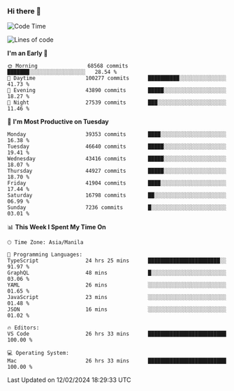 ### Hi there 👋

<!--START_SECTION:waka-->
![Code Time](http://img.shields.io/badge/Code%20Time-4%2C866%20hrs%2027%20mins-blue)

![Lines of code](https://img.shields.io/badge/From%20Hello%20World%20I%27ve%20Written-108.8%20million%20lines%20of%20code-blue)

**I'm an Early 🐤** 

```text
🌞 Morning                68568 commits       ███████░░░░░░░░░░░░░░░░░░   28.54 % 
🌆 Daytime                100277 commits      ██████████░░░░░░░░░░░░░░░   41.73 % 
🌃 Evening                43890 commits       █████░░░░░░░░░░░░░░░░░░░░   18.27 % 
🌙 Night                  27539 commits       ███░░░░░░░░░░░░░░░░░░░░░░   11.46 % 
```
📅 **I'm Most Productive on Tuesday** 

```text
Monday                   39353 commits       ████░░░░░░░░░░░░░░░░░░░░░   16.38 % 
Tuesday                  46640 commits       █████░░░░░░░░░░░░░░░░░░░░   19.41 % 
Wednesday                43416 commits       █████░░░░░░░░░░░░░░░░░░░░   18.07 % 
Thursday                 44927 commits       █████░░░░░░░░░░░░░░░░░░░░   18.70 % 
Friday                   41904 commits       ████░░░░░░░░░░░░░░░░░░░░░   17.44 % 
Saturday                 16798 commits       ██░░░░░░░░░░░░░░░░░░░░░░░   06.99 % 
Sunday                   7236 commits        █░░░░░░░░░░░░░░░░░░░░░░░░   03.01 % 
```


📊 **This Week I Spent My Time On** 

```text
🕑︎ Time Zone: Asia/Manila

💬 Programming Languages: 
TypeScript               24 hrs 25 mins      ███████████████████████░░   91.97 % 
GraphQL                  48 mins             █░░░░░░░░░░░░░░░░░░░░░░░░   03.06 % 
YAML                     26 mins             ░░░░░░░░░░░░░░░░░░░░░░░░░   01.65 % 
JavaScript               23 mins             ░░░░░░░░░░░░░░░░░░░░░░░░░   01.48 % 
JSON                     16 mins             ░░░░░░░░░░░░░░░░░░░░░░░░░   01.02 % 

🔥 Editors: 
VS Code                  26 hrs 33 mins      █████████████████████████   100.00 % 

💻 Operating System: 
Mac                      26 hrs 33 mins      █████████████████████████   100.00 % 
```


 Last Updated on 12/02/2024 18:29:33 UTC
<!--END_SECTION:waka-->


<!--
**rad182/rad182** is a ✨ _special_ ✨ repository because its `README.md` (this file) appears on your GitHub profile.

Here are some ideas to get you started:

- 🔭 I’m currently working on ...
- 🌱 I’m currently learning ...
- 👯 I’m looking to collaborate on ...
- 🤔 I’m looking for help with ...
- 💬 Ask me about ...
- 📫 How to reach me: ...
- 😄 Pronouns: ...
- ⚡ Fun fact: ...
-->
